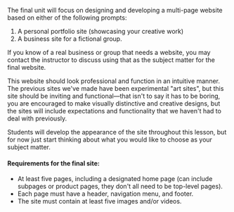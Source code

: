 The final unit will focus on designing and developing a multi-page website based on either of the following prompts:

1. A personal portfolio site \(showcasing your creative work\)
2. A business site for a fictional group. 

If you know of a real business or group that needs a website, you may contact the instructor to discuss using that as the subject matter for the final website.

This website should look professional and function in an intuitive manner. The previous sites we've made have been experimental "art sites", but this site should be inviting and functional—that isn't to say it has to be boring, you are encouraged to make visually distinctive and creative designs, but the sites will include  expectations and functionality that we haven't had to deal with previously.

Students will develop the appearance of the site throughout this lesson, but for now just start thinking about what you would like to choose as your subject matter.

#### Requirements for the final site:

* At least five pages, including a designated home page (can include subpages or product pages, they don't all need to be top-level pages).
* Each page must have a header, navigation menu, and footer.
* The site must contain at least five images and/or videos.



